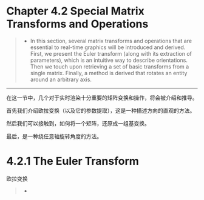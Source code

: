 ﻿# Chapter 4.2 Special Matrix Transforms and Operations

>* In this section, several matrix transforms and operations that are essential to real-time
graphics will be introduced and derived. First, we present the Euler transform (along
with its extraction of parameters), which is an intuitive way to describe orientations.
Then we touch upon retrieving a set of basic transforms from a single matrix. Finally,
a method is derived that rotates an entity around an arbitrary axis.
---
在这一节中，几个对于实时渲染十分重要的矩阵变换和操作，将会被介绍和推导。

首先我们介绍欧拉变换（以及它的参数提取），这是一种描述方向的直观的方法。

然后我们可以接触到，如何将一个矩阵，还原成一组基变换。

最后，是一种绕任意轴旋转角度的方法。

# 4.2.1 The Euler Transform
欧拉变换

>* 
















